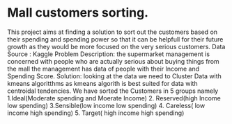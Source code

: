 # Mall customers sorting.
This project aims at finding a solution to sort out the customers based on their spending and spending power
so that it can be helpfull for their future growth as they would be more focused on the very serious customers.
Data Source : Kaggle
Problem Description: the supermarket management is concerned with people who are actually serious about buying things 
from the mall the management has data of people with their Income and Spending Score.
Solution: looking at the data we need to Cluster Data with kmeans algoritthms as kmeans algorith is
best suited for data with centroidal tendencies.
We have sorted the Customers in 5 groups namely 1.Ideal(Moderate spending and Moerate Income) 
                                                2. Reserved(high Income low spending)
                                                3.Sensible(low income low spending)
                                                4. Careless( low income high spending)
                                                5. Target( high income high spending)
